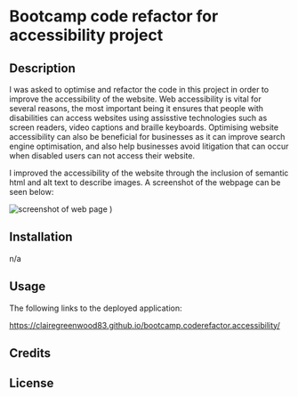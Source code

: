 # Bootcamp code refactor for accessibility project

## Description

I was asked to optimise and refactor the code in this project in order to improve the accessibility of the website. Web accessibility is vital for several reasons, the most important being it ensures that people with disabilities can access websites using assisstive technologies such as screen readers, video captions and braille keyboards. Optimising website accessibility can also be beneficial for businesses as it can improve search engine optimisation, and also help businesses avoid litigation that can occur when disabled users can not access their website.

I improved the accessibility of the website through the inclusion of semantic html and alt text to describe images. A screenshot of the webpage can be seen below:

![screenshot of web page )](https://user-images.githubusercontent.com/118351853/205641866-43984c6c-306f-443a-ae11-39b072fba326.png)

## Installation

n/a

## Usage 

The following links to the deployed application:

https://clairegreenwood83.github.io/bootcamp.coderefactor.accessibility/


## Credits

## License 

